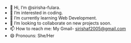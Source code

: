 - 👋 Hi, I’m @sirisha-fulara.
- 👀 I’m interested in coding.
- 🌱 I’m currently learning Web Development.
- 💞️ I’m looking to collaborate on new projects soon.
- 📫 How to reach me: My Gmail- sirishaf2005@gmail.com
- 😄 Pronouns: She/Her
  

<!---
sirisha-fulara/sirisha-fulara is a ✨ special ✨ repository because its `README.md` (this file) appears on your GitHub profile.
You can click the Preview link to take a look at your changes.
--->
